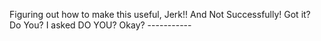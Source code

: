 Figuring out how to make this useful, Jerk!! And Not Successfully! Got it? Do You? I asked DO YOU? Okay? -----------
